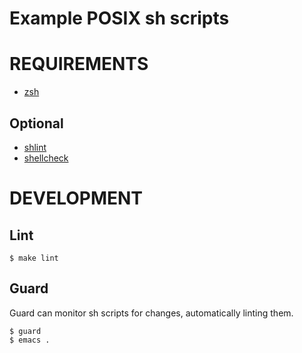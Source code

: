 # Example POSIX sh scripts

# REQUIREMENTS

* [zsh](http://www.zsh.org)

## Optional

* [shlint](https://github.com/duggan/shlint)
* [shellcheck](http://www.shellcheck.net/)

# DEVELOPMENT

## Lint

```
$ make lint
```

## Guard

Guard can monitor sh scripts for changes, automatically linting them.

```
$ guard
$ emacs .
```

